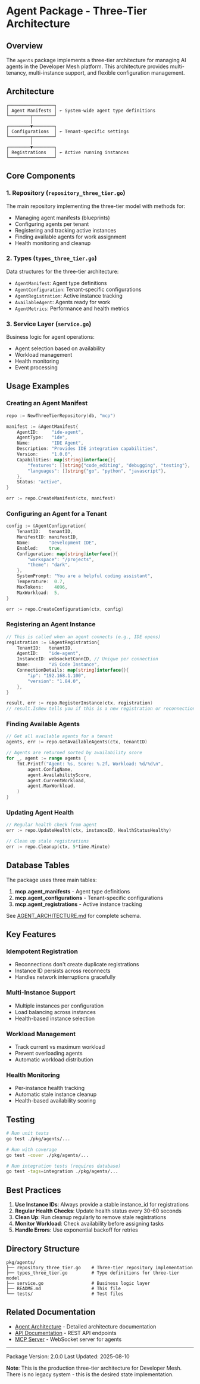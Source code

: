 # Agent Package - Three-Tier Architecture

## Overview

The `agents` package implements a three-tier architecture for managing AI agents in the Developer Mesh platform. This architecture provides multi-tenancy, multi-instance support, and flexible configuration management.

## Architecture

```
┌─────────────────┐
│ Agent Manifests │ ← System-wide agent type definitions
└────────┬────────┘
         │
┌────────▼────────┐
│ Configurations  │ ← Tenant-specific settings
└────────┬────────┘
         │
┌────────▼────────┐
│ Registrations   │ ← Active running instances
└─────────────────┘
```

## Core Components

### 1. Repository (`repository_three_tier.go`)
The main repository implementing the three-tier model with methods for:
- Managing agent manifests (blueprints)
- Configuring agents per tenant
- Registering and tracking active instances
- Finding available agents for work assignment
- Health monitoring and cleanup

### 2. Types (`types_three_tier.go`)
Data structures for the three-tier architecture:
- `AgentManifest`: Agent type definitions
- `AgentConfiguration`: Tenant-specific configurations
- `AgentRegistration`: Active instance tracking
- `AvailableAgent`: Agents ready for work
- `AgentMetrics`: Performance and health metrics

### 3. Service Layer (`service.go`)
Business logic for agent operations:
- Agent selection based on availability
- Workload management
- Health monitoring
- Event processing

## Usage Examples

### Creating an Agent Manifest

```go
repo := NewThreeTierRepository(db, "mcp")

manifest := &AgentManifest{
    AgentID:     "ide-agent",
    AgentType:   "ide",
    Name:        "IDE Agent",
    Description: "Provides IDE integration capabilities",
    Version:     "1.0.0",
    Capabilities: map[string]interface{}{
        "features": []string{"code_editing", "debugging", "testing"},
        "languages": []string{"go", "python", "javascript"},
    },
    Status: "active",
}

err := repo.CreateManifest(ctx, manifest)
```

### Configuring an Agent for a Tenant

```go
config := &AgentConfiguration{
    TenantID:   tenantID,
    ManifestID: manifestID,
    Name:       "Development IDE",
    Enabled:    true,
    Configuration: map[string]interface{}{
        "workspace": "/projects",
        "theme": "dark",
    },
    SystemPrompt: "You are a helpful coding assistant",
    Temperature:  0.7,
    MaxTokens:    4096,
    MaxWorkload:  5,
}

err := repo.CreateConfiguration(ctx, config)
```

### Registering an Agent Instance

```go
// This is called when an agent connects (e.g., IDE opens)
registration := &AgentRegistration{
    TenantID:   tenantID,
    AgentID:    "ide-agent",
    InstanceID: websocketConnID, // Unique per connection
    Name:       "VS Code Instance",
    ConnectionDetails: map[string]interface{}{
        "ip": "192.168.1.100",
        "version": "1.84.0",
    },
}

result, err := repo.RegisterInstance(ctx, registration)
// result.IsNew tells you if this is a new registration or reconnection
```

### Finding Available Agents

```go
// Get all available agents for a tenant
agents, err := repo.GetAvailableAgents(ctx, tenantID)

// Agents are returned sorted by availability score
for _, agent := range agents {
    fmt.Printf("Agent: %s, Score: %.2f, Workload: %d/%d\n",
        agent.ConfigName,
        agent.AvailabilityScore,
        agent.CurrentWorkload,
        agent.MaxWorkload,
    )
}
```

### Updating Agent Health

```go
// Regular health check from agent
err := repo.UpdateHealth(ctx, instanceID, HealthStatusHealthy)

// Clean up stale registrations
err := repo.Cleanup(ctx, 5*time.Minute)
```

## Database Tables

The package uses three main tables:

1. **mcp.agent_manifests** - Agent type definitions
2. **mcp.agent_configurations** - Tenant-specific configurations  
3. **mcp.agent_registrations** - Active instance tracking

See [AGENT_ARCHITECTURE.md](../../docs/AGENT_ARCHITECTURE.md) for complete schema.

## Key Features

### Idempotent Registration
- Reconnections don't create duplicate registrations
- Instance ID persists across reconnects
- Handles network interruptions gracefully

### Multi-Instance Support
- Multiple instances per configuration
- Load balancing across instances
- Health-based instance selection

### Workload Management
- Track current vs maximum workload
- Prevent overloading agents
- Automatic workload distribution

### Health Monitoring
- Per-instance health tracking
- Automatic stale instance cleanup
- Health-based availability scoring

## Testing

```bash
# Run unit tests
go test ./pkg/agents/...

# Run with coverage
go test -cover ./pkg/agents/...

# Run integration tests (requires database)
go test -tags=integration ./pkg/agents/...
```

## Best Practices

1. **Use Instance IDs**: Always provide a stable instance_id for registrations
2. **Regular Health Checks**: Update health status every 30-60 seconds
3. **Clean Up**: Run cleanup regularly to remove stale registrations
4. **Monitor Workload**: Check availability before assigning tasks
5. **Handle Errors**: Use exponential backoff for retries

## Directory Structure

```
pkg/agents/
├── repository_three_tier.go    # Three-tier repository implementation
├── types_three_tier.go         # Type definitions for three-tier model
├── service.go                  # Business logic layer
├── README.md                   # This file
└── tests/                      # Test files
```

## Related Documentation

- [Agent Architecture](../../docs/AGENT_ARCHITECTURE.md) - Detailed architecture documentation
- [API Documentation](../../apps/rest-api/README.md) - REST API endpoints
- [MCP Server](../../apps/mcp-server/README.md) - WebSocket server for agents

---

Package Version: 2.0.0
Last Updated: 2025-08-10

**Note**: This is the production three-tier architecture for Developer Mesh. There is no legacy system - this is the desired state implementation.